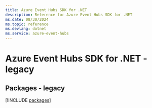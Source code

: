```yaml
---
title: Azure Event Hubs SDK for .NET
description: Reference for Azure Event Hubs SDK for .NET
ms.date: 08/30/2024
ms.topic: reference
ms.devlang: dotnet
ms.service: azure-event-hubs
---
```

# Azure Event Hubs SDK for .NET - legacy
## Packages - legacy
[!INCLUDE [packages](event-hubs-index.md)]